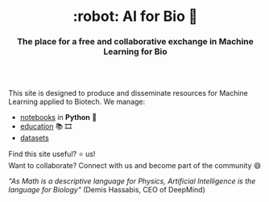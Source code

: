 <HTML><h1 align="center">:robot: AI for Bio 🧬</h1> 

<h3 align="center">The place for a free and collaborative exchange in Machine Learning for Bio</h3>
<br>
<br> 
</HTML>

This site is designed to produce and disseminate resources for Machine Learning applied to Biotech. We manage:
- [notebooks](notebooks) in **Python** :snake:
- [education](education) 📚 🎞️
- [datasets](datasets)


Find this site useful? :star: us!  
Want to collaborate? Connect with us and become part of the community 😄

*"As Math is a descriptive language for Physics, Artificial Intelligence is the language for Biology"* (Demis Hassabis, CEO of DeepMind)

   

